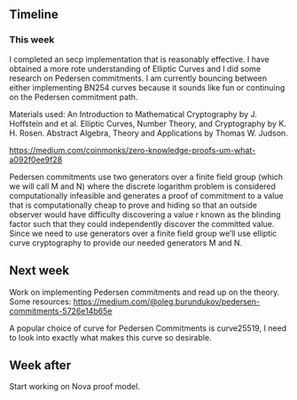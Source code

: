 ## Timeline
### This week
I completed an secp implementation that is reasonably effective. I have obtained a
more rote understanding of Elliptic Curves and I did some research on Pedersen commitments.
I am currently bouncing between either implementing BN254 curves because it sounds like fun
or continuing on the Pedersen commitment path.

Materials used: An Introduction to Mathematical Cryptography by J. Hoffstein and et al.
Elliptic Curves, Number Theory, and Cryptography by K. H. Rosen.
Abstract Algebra, Theory and Applications by Thomas W. Judson.

https://medium.com/coinmonks/zero-knowledge-proofs-um-what-a092f0ee9f28

Pedersen commitments use two generators over a finite field group (which we will call M and N)
where the discrete logarithm problem is considered computationally infeasible and generates a
proof of commitment to a value that is computationally cheap to prove and hiding so that an
outside observer would have difficulty discovering a value r known as the blinding factor such
that they could independently discover the committed value. Since we need to use generators
over a finite field group we’ll use elliptic curve cryptography to provide our needed generators M
and N.

## Next week
Work on implementing Pedersen commitments and read up on the theory.
Some resources:
https://medium.com/@oleg.burundukov/pedersen-commitments-5726e14b65e

A popular choice of curve for Pedersen Commitments is curve25519, I need to look into
exactly what makes this curve so desirable.

## Week after
Start working on Nova proof model.
